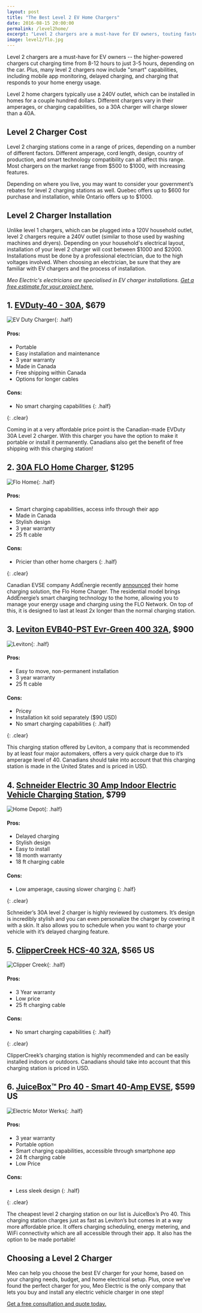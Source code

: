 ```yaml
---
layout: post
title: "The Best Level 2 EV Home Chargers"
date: 2016-08-15 20:00:00
permalink: /level2home/
excerpt: "Level 2 chargers are a must-have for EV owners, touting faster charging and 'smart' features. Choose the best home charger for you with this countdown of the best level 2 EV chargers on the market."
image: level2/flo.jpg
---
```


Level 2 chargers are a must-have for EV owners -- the higher-powered chargers cut charging time from 8-12 hours to just 3-5 hours, depending on the car. Plus, many level 2 chargers now include "smart" capabilities, including mobile app monitoring, delayed charging, and charging that responds to your home energy usage.

Level 2 home chargers typically use a 240V outlet, which can be installed in homes for a couple hundred dollars. Different chargers vary in their amperages, or charging capabilities, so a 30A charger will charge slower than a 40A.

## Level 2 Charger Cost
Level 2 charging stations come in a range of prices, depending on a number of different factors. Different amperage, cord length, design, country of production, and smart technology compatibility can all affect this range. Most chargers on the market range from $500 to $1000, with increasing features.

Depending on where you live, you may want to consider your government’s rebates for level 2 charging stations as well. Quebec offers up to $600 for purchase and installation, while Ontario offers up to $1000.

## Level 2 Charger Installation

Unlike level 1 chargers, which can be plugged into a 120V household outlet, level 2 chargers require a 240V outlet (similar to those used by washing machines and dryers). Depending on your household's electrical layout, installation of your level 2 charger will cost between $1000 and $2000. Installations must be done by a professional electrician, due to the high voltages involved. When choosing an electrician, be sure that they are familiar with EV chargers and the process of installation.

_Meo Electric's electricians are specialised in EV charger installations. [Get a free estimate for your project here.](http://meoelectric.com/estimate)_

## 1. [EVDuty-40 - 30A](http://evandmore.com/collections/frontpage/products/charging-station-240-evduty?variant=5051939267), $679

![EV Duty Charger](../img/level2home/EVDuty.jpg){: .half}

#### Pros:

* Portable
* Easy installation and maintenance
* 3 year warranty
* Made in Canada
* Free shipping within Canada
* Options for longer cables

####  Cons:

* No smart charging capabilities
{: .half}

{: .clear}

Coming in at a very affordable price point is the Canadian-made EVDuty 30A Level 2 charger. With this charger you have the option to make it portable or install it permanently. Canadians also get the benefit of free shipping with this charging station!

## 2. [30A FLO Home Charger](https://flo.ca/at-home/single-family), $1295

![Flo Home](../img/level2home/Flo.jpg){: .half}

#### Pros:

* Smart charging capabilities, access info through their app
* Made in Canada
* Stylish design
* 3 year warranty
* 25 ft cable

#### Cons:

* Pricier than other home chargers
{: .half}

{: .clear}

Canadian EVSE company AddÉnergie recently [announced](http://blog.meoelectric.com/evs29/) their home charging solution, the Flo Home Charger. The residential model brings AddÉnergie’s smart charging technology to the home, allowing you to manage your energy usage and charging using the FLO Network. On top of this, it is designed to last at least 2x longer than the normal charging station.

## 3. [Leviton  EVB40-PST Evr-Green 400 32A](http://www.leviton.com/OA_HTML/ProductDetail.jsp?partnumber=EVB32-H18&section=37741&minisite=10251), $900

![Leviton](../img/level2home/Leviton.jpg){: .half}

#### Pros:

* Easy to move, non-permanent installation
* 3 year warranty
* 25 ft cable

#### Cons:

* Pricey
* Installation kit sold separately ($90 USD)
* No smart charging capabilities
{: .half}

{: .clear}

This charging station offered by Leviton, a company that is recommended by at least four major automakers, offers a very quick charge due to it’s amperage level of 40. Canadians should take into account that this charging station is made in the United States and is priced in USD.

## 4. [Schneider Electric 30 Amp Indoor Electric Vehicle Charging Station](https://www.homedepot.ca/en/home/p.30-amp-indoor-electric-vehicle-charging-station-2nd-gen---enhanced-model.1000772478.html), $799

![Home Depot](../img/level2home/Schnieder.jpg){: .half}

#### Pros:

* Delayed charging
* Stylish design
* Easy to install
* 18 month warranty
* 18 ft charging cable

#### Cons:

* Low amperage, causing slower charging
{: .half}

{: .clear}

Schneider’s 30A level 2 charger is highly reviewed by customers. It’s design is incredibly stylish and you can even personalize the charger by covering it with a skin. It also allows you to schedule when you want to charge your vehicle with it’s delayed charging feature.

## 5. [ClipperCreek HCS-40 32A](https://store.clippercreek.com/hcs-40-hcs-40p-ev-charging-station), $565 US

![Clipper Creek](../img/level2home/Clippercreek.jpg){: .half}

#### Pros:

* 3 Year warranty
* Low price
* 25 ft charging cable

#### Cons:

* No smart charging capabilities
{: .half}

{: .clear}

ClipperCreek’s charging station is highly recommended and can be easily installed indoors or outdoors. Canadians should take into account that this charging station is priced in USD.

## 6. [JuiceBox™ Pro 40 - Smart 40-Amp EVSE](https://emotorwerks.com/index.php/juicebox-ev-charging-stations/202-juicebox-pro-40-smart-40-amp-evse-with-24-foot-cable/category_pathway-23), $599 US

![Electric Motor Werks](../img/level2home/Juicebox.jpg){: .half}

#### Pros:

* 3 year warranty
* Portable option
* Smart charging capabilities, accessible through smartphone app
* 24 ft charging cable
* Low Price

#### Cons:

* Less sleek design
{: .half}

{: .clear}

The cheapest level 2 charging station on our list is JuiceBox’s Pro 40. This charging station charges just as fast as Leviton’s but comes in at a way more affordable price. It offers charging scheduling, energy metering, and WiFi connectivity which are all accessible through their app. It also has the option to be made portable!

## Choosing a Level 2 Charger

Meo can help you choose the best EV charger for your home, based on your charging needs, budget, and home electrical setup. Plus, once we've found the perfect charger for you, Meo Electric is the only company that lets you buy and install any electric vehicle charger in one step!

[Get a free consultation and quote today.](http://meoelectric.com/estimate)
